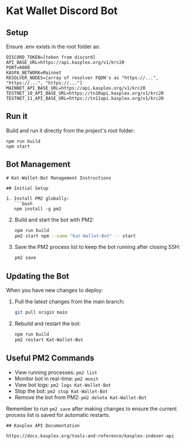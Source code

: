 # Kat Wallet Discord Bot

## Setup
Ensure .env exists in the root folder as:
```
DISCORD_TOKEN=[token from discord]
API_BASE_URL=https://api.kasplex.org/v1/krc20
PORT=8080
KASPA_NETWORK=Mainnet
RESOLVER_NODES=[array of resolver FQDN's as "https://...", "https://...", "https://..."]
MAINNET_API_BASE_URL=https://api.kasplex.org/v1/krc20
TESTNET_10_API_BASE_URL=https://tn10api.kasplex.org/v1/krc20
TESTNET_11_API_BASE_URL=https://tn11api.kasplex.org/v1/krc20
```
## Run it

Build and run it directly from the project's root folder:
```
npm run build
npm start
```

## Bot Management
```
# Kat-Wallet-Bot Management Instructions

## Initial Setup

1. Install PM2 globally:
   ```bash
   npm install -g pm2
   ```

2. Build and start the bot with PM2:
   ```bash
   npm run build
   pm2 start npm --name "Kat-Wallet-Bot" -- start
   ```

3. Save the PM2 process list to keep the bot running after closing SSH:
   ```bash
   pm2 save
   ```

## Updating the Bot

When you have new changes to deploy:

1. Pull the latest changes from the main branch:
   ```bash
   git pull origin main
   ```

2. Rebuild and restart the bot:
   ```bash
   npm run build
   pm2 restart Kat-Wallet-Bot
   ```

## Useful PM2 Commands

- View running processes: `pm2 list`
- Monitor bot in real-time: `pm2 monit`
- View bot logs: `pm2 logs Kat-Wallet-Bot`
- Stop the bot: `pm2 stop Kat-Wallet-Bot`
- Remove the bot from PM2: `pm2 delete Kat-Wallet-Bot`

Remember to run `pm2 save` after making changes to ensure the current process list is saved for automatic restarts.
```
## Kasplex API Documentation

https://docs.kasplex.org/tools-and-reference/kasplex-indexer-api
